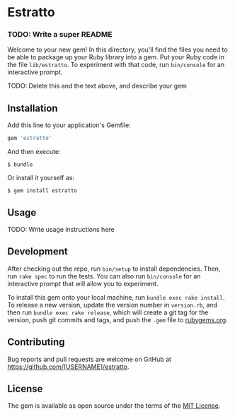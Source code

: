 # Estratto

### TODO: Write a super README
Welcome to your new gem! In this directory, you'll find the files you need to be able to package up your Ruby library into a gem. Put your Ruby code in the file `lib/estratto`. To experiment with that code, run `bin/console` for an interactive prompt.

TODO: Delete this and the text above, and describe your gem

## Installation

Add this line to your application's Gemfile:

```ruby
gem 'estratto'
```

And then execute:

    $ bundle

Or install it yourself as:

    $ gem install estratto

## Usage

TODO: Write usage instructions here

## Development

After checking out the repo, run `bin/setup` to install dependencies. Then, run `rake spec` to run the tests. You can also run `bin/console` for an interactive prompt that will allow you to experiment.

To install this gem onto your local machine, run `bundle exec rake install`. To release a new version, update the version number in `version.rb`, and then run `bundle exec rake release`, which will create a git tag for the version, push git commits and tags, and push the `.gem` file to [rubygems.org](https://rubygems.org).

## Contributing

Bug reports and pull requests are welcome on GitHub at https://github.com/[USERNAME]/estratto.

## License

The gem is available as open source under the terms of the [MIT License](https://opensource.org/licenses/MIT).
